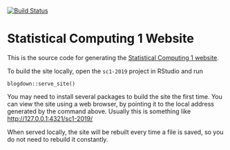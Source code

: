 [![Build Status](https://travis-ci.com/awllee/sc1-2019.svg?branch=master)](https://travis-ci.com/awllee/sc1-2019)

# Statistical Computing 1 Website

This is the source code for generating the [Statistical Computing 1 website](https://awllee.github.io/sc1-2019/).

To build the site locally, open the `sc1-2019` project in RStudio and run

```
blogdown::serve_site()
```

You may need to install several packages to build the site the first time. You can view the site using a web browser, by pointing it to the local address generated by the command above. Usually this is something like http://127.0.0.1:4321/sc1-2019/

When served locally, the site will be rebuilt every time a file is saved, so you do not need to rebuild it constantly.

